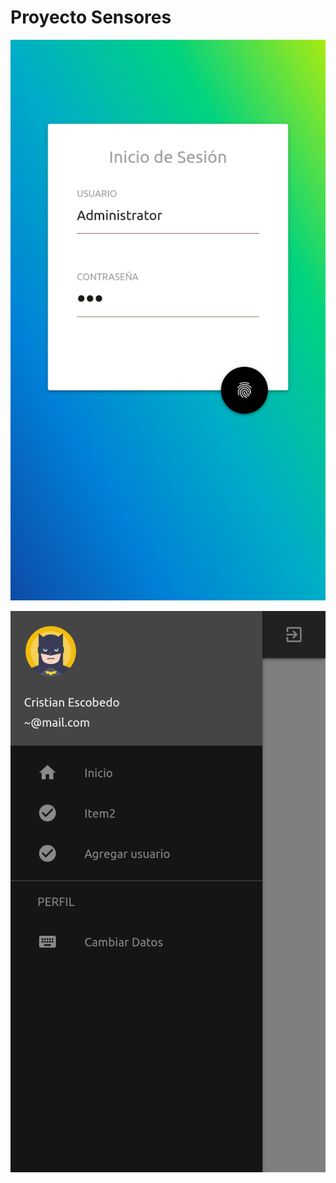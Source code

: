 # Proyecto Sensores

![](screenshot/Screenshot_2020-12-03%20Login.png)

![](screenshot/Screenshot_2020-12-03%20Pagina%20de%20inicio.png)